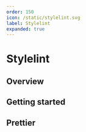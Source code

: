 ```yaml
---
order: 150
icon: /static/stylelint.svg
label: Stylelint
expanded: true
---
```


# Stylelint

## Overview

## Getting started

## Prettier
